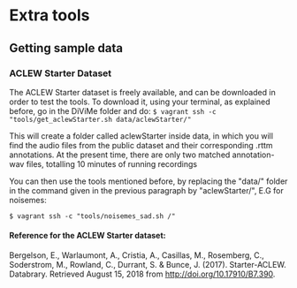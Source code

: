 # Extra tools

## Getting sample data

### ACLEW Starter Dataset

The ACLEW Starter dataset is freely available, and can be downloaded in order to test the tools.
To download it, using your terminal, as explained before, go in the DiViMe folder and do:
```$ vagrant ssh -c "tools/get_aclewStarter.sh data/aclewStarter/"```

This will create a folder called aclewStarter inside data, in which you will find the audio files from the public dataset and their corresponding .rttm annotations. At the present time, there are only two matched annotation-wav files, totalling 10 minutes of running recordings

You can then use the tools mentioned before, by replacing the "data/" folder in the command given in the previous paragraph by "aclewStarter/", E.G for noisemes:

```$ vagrant ssh -c "tools/noisemes_sad.sh /"```

#### Reference for the ACLEW Starter dataset: 

Bergelson, E., Warlaumont, A., Cristia, A., Casillas, M., Rosemberg, C., Soderstrom, M., Rowland, C., Durrant, S. & Bunce, J. (2017). Starter-ACLEW. Databrary. Retrieved August 15, 2018 from http://doi.org/10.17910/B7.390.

